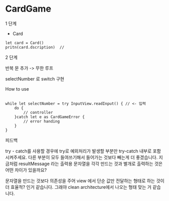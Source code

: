 # CardGame

1 단계

- Card 

```
let card = Card()       
pritn(card.dscription)  //  
```

2 단계

반복 문  추가 -> 무한 루프

selectNumber 로 switch 구현

How to use

```

while let selectNumber = try InputView.readInput() { // <- 입력
    do {
        // controller
    }catch let e as CardGameError {
        // error handing
    }
}

```

피드백 

try - catch를 사용할 경우에 try로 예외처리가 발생할 부분만 try-catch 내부로 포함시켜주세요. 다른 부분이 모두 들여쓰기해서 들어가는 것보다 빼는게 더 좋겠습니다.
지금처럼 resultMessage 라는 출력용 문자열을 각각 만드는 것과 별개로 출력하는 것은 어떤 차이가 있을까요?

문자열을 만드는 것보다 의존성을 주어 view 에서 단순 값만 전달하는 형태로 하는 것이 더 효율적? 인거 같습니다. 그래야 clean architecture에서 나오는 형태 맞는 거 같습니다.



